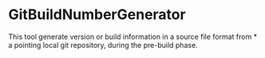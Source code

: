 GitBuildNumberGenerator
=======================

This tool generate version or build information in a source file format from   * a pointing local git repository, during the pre-build phase.
